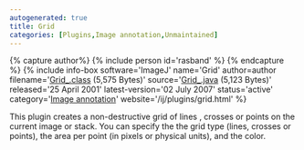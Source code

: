 ```yaml
---
autogenerated: true
title: Grid
categories: [Plugins,Image annotation,Unmaintained]
---
```



{% capture author%}
{% include person id='rasband' %}
{% endcapture %}
{% include info-box software='ImageJ' name='Grid' author=author filename='[Grid\_.class](/ij/plugins/download/Grid_.class) (5,575 Bytes)' source='[Grid\_.java](/ij/plugins/download/Grid_.java) (5,123 Bytes)' released='25 April 2001' latest-version='02 July 2007' status='active' category='[Image annotation](Category_Image_annotation)' website='/ij/plugins/grid.html' %}

This plugin creates a non-destructive grid of lines , crosses or points on the current image or stack. You can specify the the grid type (lines, crosses or points), the area per point (in pixels or physical units), and the color.

  
